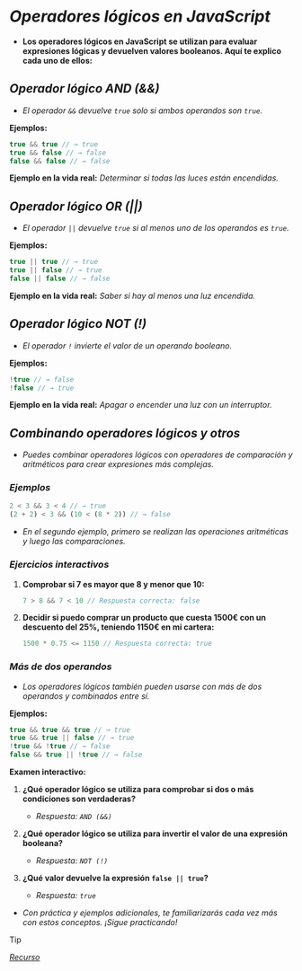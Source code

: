 <!-- Autor: Daniel Benjamin Perez Morales -->
<!-- GitHub: https://github.com/DanielBenjaminPerezMoralesDev13 -->
<!-- Gitlab: https://gitlab.com/DanielBenjaminPerezMoralesDev13 -->
<!-- Correo electrónico: danielperezdev@proton.me -->

# ***Operadores lógicos en JavaScript***

- **Los operadores lógicos en JavaScript se utilizan para evaluar expresiones lógicas y devuelven valores booleanos. Aquí te explico cada uno de ellos:**

## ***Operador lógico AND (&&)***

- *El operador `&&` devuelve `true` solo si ambos operandos son `true`.*

**Ejemplos:**

```javascript
true && true // → true
true && false // → false
false && false // → false
```

**Ejemplo en la vida real:** *Determinar si todas las luces están encendidas.*

## ***Operador lógico OR (||)***

- *El operador `||` devuelve `true` si al menos uno de los operandos es `true`.*

**Ejemplos:**

```javascript
true || true // → true
true || false // → true
false || false // → false
```

**Ejemplo en la vida real:** *Saber si hay al menos una luz encendida.*

## ***Operador lógico NOT (!)***

- *El operador `!` invierte el valor de un operando booleano.*

**Ejemplos:**

```javascript
!true // → false
!false // → true
```

**Ejemplo en la vida real:** *Apagar o encender una luz con un interruptor.*

## ***Combinando operadores lógicos y otros***

- *Puedes combinar operadores lógicos con operadores de comparación y aritméticos para crear expresiones más complejas.*

### ***Ejemplos***

```javascript
2 < 3 && 3 < 4 // → true
(2 + 2) < 3 && (10 < (8 * 2)) // → false
```

- *En el segundo ejemplo, primero se realizan las operaciones aritméticas y luego las comparaciones.*

### ***Ejercicios interactivos***

1. **Comprobar si 7 es mayor que 8 y menor que 10:**

   ```javascript
   7 > 8 && 7 < 10 // Respuesta correcta: false
   ```

2. **Decidir si puedo comprar un producto que cuesta 1500€ con un descuento del 25%, teniendo 1150€ en mi cartera:**

   ```javascript
   1500 * 0.75 <= 1150 // Respuesta correcta: true
   ```

### ***Más de dos operandos***

- *Los operadores lógicos también pueden usarse con más de dos operandos y combinados entre sí.*

**Ejemplos:**

```javascript
true && true && true // → true
true && true || false // → true
!true && !true // → false
false && true || !true // → false
```

**Examen interactivo:**

1. **¿Qué operador lógico se utiliza para comprobar si dos o más condiciones son verdaderas?**
   - *Respuesta: `AND (&&)`*

2. **¿Qué operador lógico se utiliza para invertir el valor de una expresión booleana?**
   - *Respuesta: `NOT (!)`*

3. **¿Qué valor devuelve la expresión `false || true`?**
   - *Respuesta: `true`*

- *Con práctica y ejemplos adicionales, te familiarizarás cada vez más con estos conceptos. ¡Sigue practicando!*

> [!TIP]
> *[Recurso](https://www.aprendejavascript.dev/clase/introduccion/operadores-logicos "https://www.aprendejavascript.dev/clase/introduccion/operadores-logicos")*
